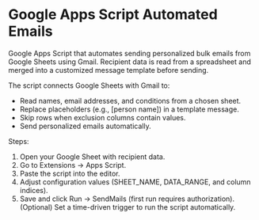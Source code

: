 # Google Apps Script Automated Emails

Google Apps Script that automates sending personalized bulk emails from Google Sheets using Gmail. Recipient data is read from a spreadsheet and merged into a customized message template before sending.

The script connects Google Sheets with Gmail to:
- Read names, email addresses, and conditions from a chosen sheet.
- Replace placeholders (e.g., [person name]) in a template message.
- Skip rows when exclusion columns contain values.
- Send personalized emails automatically.

Steps:
1. Open your Google Sheet with recipient data.
2. Go to Extensions → Apps Script.
3. Paste the script into the editor.
4. Adjust configuration values (SHEET_NAME, DATA_RANGE, and column indices).
5. Save and click Run → SendMails (first run requires authorization).
(Optional) Set a time-driven trigger to run the script automatically.

